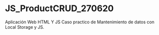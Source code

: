 # JS_ProductCRUD_270620
Aplicación Web HTML Y JS
Caso practico de Mantenimiento de datos con Local Storage y JS.

